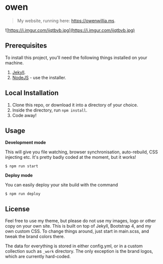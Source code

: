 # owen

> My website, running here: https://owenwillia.ms.

![https://i.imgur.com/ijqtbvb.jpg](https://i.imgur.com/ijqtbvb.jpg)

## Prerequisites

To install this project, you'll need the following things installed on your machine.

1. [Jekyll](http://jekyllrb.com/).
2. [NodeJS](http://nodejs.org) - use the installer.

## Local Installation

1. Clone this repo, or download it into a directory of your choice.
2. Inside the directory, run `npm install`.
3. Code away! 

## Usage

**Development mode**

This will give you file watching, browser synchronisation, auto-rebuild, CSS injecting etc. It's pretty badly coded at the moment, but it works! 

```shell
$ npm run start
```

**Deploy mode**

You can easily deploy your site build with the command
```shell
$ npm run deploy
```

## License

Feel free to use my theme, but please do not use my images, logo or other copy on your own site. This is built on top of Jekyll, Bootstrap 4, and my own custom CSS. To change things around, just start in main.scss, and tweak the brand colors there.

The data for everything is stored in either config.yml, or in a custom collection such as `_work` directory. The only exception is the brand logos, which are currently hard-coded.
